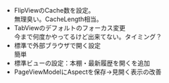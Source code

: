 * FlipViewのCache数を設定。  
無理臭い。CacheLength相当。
* TabViewのデフォルトのフォーカス変更  
今まで何度かやってるけど出来てない。タイミング？
* 標準で外部ブラウザで開く設定  
簡単
* 標準ビューの設定：本棚・最新履歴を開くを追加
* PageViewModelにAspectを保存→見開く表示の改善